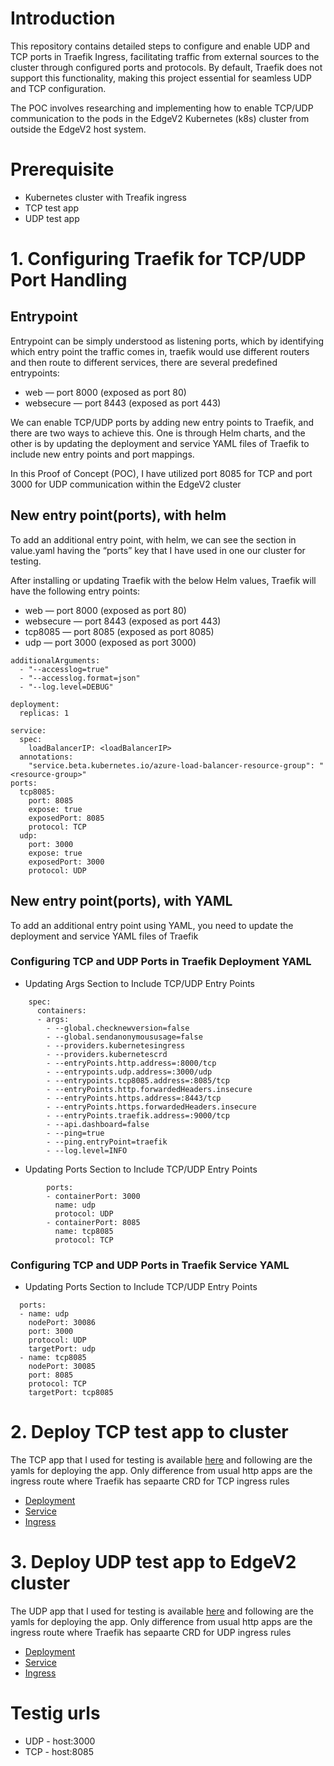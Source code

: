 # Introduction 

This repository contains detailed steps to configure and enable UDP and TCP ports in Traefik Ingress, facilitating traffic from external sources to the cluster through configured ports and protocols. By default, Traefik does not support this functionality, making this project essential for seamless UDP and TCP configuration.


The POC involves researching and implementing how to enable TCP/UDP communication to the pods in the EdgeV2 Kubernetes (k8s) cluster from outside the EdgeV2 host system.

# Prerequisite

- Kubernetes cluster with Treafik ingress
- TCP test app
- UDP test app

# 1. Configuring Traefik for TCP/UDP Port Handling

## Entrypoint
Entrypoint can be simply understood as listening ports, which by identifying which entry point the traffic comes in, traefik would use different routers and then route to different services, there are several predefined entrypoints:

- web — port 8000 (exposed as port 80)
- websecure — port 8443 (exposed as port 443)

We can enable TCP/UDP ports by adding new entry points to Traefik, and there are two ways to achieve this. One is through Helm charts, and the other is by updating the deployment and service YAML files of Traefik to include new entry points and port mappings.

In this Proof of Concept (POC), I have utilized port 8085 for TCP and port 3000 for UDP communication within the EdgeV2 cluster

## New entry point(ports), with helm

To add an additional entry point, with helm, we can see the section in value.yaml having the “ports” key that I have used in one our cluster for testing.

After installing or updating Traefik with the below  Helm values, Traefik will have the following entry points:

- web — port 8000 (exposed as port 80)
- websecure — port 8443 (exposed as port 443)
- tcp8085 — port 8085 (exposed as port 8085)
- udp — port 3000 (exposed as port 3000)

```
additionalArguments:
  - "--accesslog=true"
  - "--accesslog.format=json"
  - "--log.level=DEBUG"

deployment:
  replicas: 1

service:
  spec:
    loadBalancerIP: <loadBalancerIP>
  annotations:
    "service.beta.kubernetes.io/azure-load-balancer-resource-group": "<resource-group>"
ports:    
  tcp8085:
    port: 8085  
    expose: true   
    exposedPort: 8085   
    protocol: TCP
  udp:
    port: 3000  
    expose: true   
    exposedPort: 3000   
    protocol: UDP    

```


## New entry point(ports), with YAML

To add an additional entry point using YAML, you need to update the deployment and service YAML files of Traefik

###  Configuring TCP and UDP Ports in Traefik Deployment YAML

- Updating Args Section to Include TCP/UDP Entry Points
```
    spec:
      containers:
      - args:
        - --global.checknewversion=false
        - --global.sendanonymoususage=false
        - --providers.kubernetesingress
        - --providers.kubernetescrd
        - --entryPoints.http.address=:8000/tcp
        - --entrypoints.udp.address=:3000/udp
        - --entrypoints.tcp8085.address=:8085/tcp
        - --entryPoints.http.forwardedHeaders.insecure
        - --entryPoints.https.address=:8443/tcp
        - --entryPoints.https.forwardedHeaders.insecure
        - --entryPoints.traefik.address=:9000/tcp
        - --api.dashboard=false
        - --ping=true
        - --ping.entryPoint=traefik
        - --log.level=INFO

```

- Updating Ports Section to Include TCP/UDP Entry Points
```
        ports:
        - containerPort: 3000
          name: udp
          protocol: UDP
        - containerPort: 8085
          name: tcp8085
          protocol: TCP
```


### Configuring TCP and UDP Ports in Traefik Service YAML

- Updating Ports Section to Include TCP/UDP Entry Points
```
  ports:
  - name: udp
    nodePort: 30086
    port: 3000
    protocol: UDP
    targetPort: udp
  - name: tcp8085
    nodePort: 30085
    port: 8085
    protocol: TCP
    targetPort: tcp8085

```

# 2. Deploy TCP test app to  cluster

The TCP app that I used for testing is available [here](https://github.com/hanuunah/Treafik-UDP-TCP/blob/main//apps/tcp-listener)  and following are the yamls for deploying the app. Only difference from usual http apps are the ingress route where Traefik has sepaarte CRD for TCP ingress rules


- [Deployment](https://github.com/hanuunah/Treafik-UDP-TCP/blob/main//yamls/tcp-listener/deployment.yaml)
- [Service](https://github.com/hanuunah/Treafik-UDP-TCP/blob/main//yamls/tcp-listener/service.yaml)
- [Ingress](https://github.com/hanuunah/Treafik-UDP-TCP/blob/main//yamls/tcp-listener/ingress.yaml)


# 3. Deploy UDP test app to EdgeV2 cluster

The UDP app that I used for testing is available [here](https://github.com/hanuunah/Treafik-UDP-TCP/blob/main//apps/udp-listener)  and following are the yamls for deploying the app. Only difference from usual http apps are the ingress route where Traefik has sepaarte CRD for UDP ingress rules


- [Deployment](https://github.com/hanuunah/Treafik-UDP-TCP/blob/main//yamls/udp-listener/deployment.yaml)
- [Service](https://github.com/hanuunah/Treafik-UDP-TCP/blob/main//yamls/udp-listener/service.yaml)
- [Ingress](https://github.com/hanuunah/Treafik-UDP-TCP/blob/main//yamls/udp-listener/ingress.yaml)


# Testig urls

- UDP - host:3000
- TCP - host:8085


